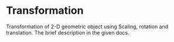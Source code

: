 # Transformation
Transformation of 2-D geometric object using Scaling, rotation and translation. The brief description in the given docs.
